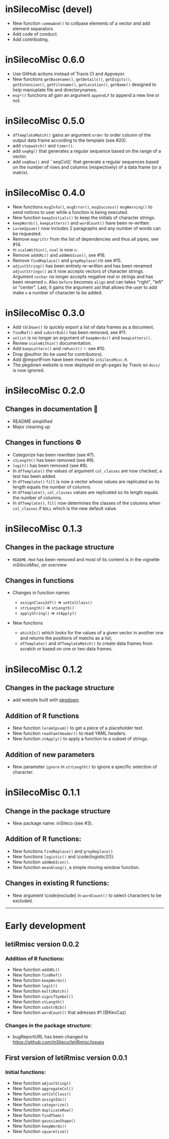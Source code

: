 # inSilecoMisc (devel)

* New function `commaAnd()` to collpase elements of a vector and add element separators.
* Add code of conduct.
* Add contributing.


# inSilecoMisc 0.6.0

* Use GitHub actions instead of Travis CI and Appveyor.
* New functions `getBasename()`, `getDetails()`, `getDigits()`, `getExtension()`, `getFilename()`, `getLocation()`, `getName()` designed to help maniuplate file and directorynames.
* `msg*()` functions all gain an argument `appendLF` to append a new line or not.


# inSilecoMisc 0.5.0

* `dfTemplateMatch()` gains an argument `order` to order column of the output
data frame according to the template (see #20).
* add `stopwatch()` and `timer()`.
* add `seqRg()` that generates a regular sequence based on the range of a vector.
* add `seqRow()` and ``seqCol()` that generate a regular sequences based on the number of rows and columns (respectively) of a data frame (or a matrix).


# inSilecoMisc 0.4.0

* New functions `msgInfo()`, `msgError()`, `msgSuccess()` `msgWarning()` to send notices to user while a function is being executed.
* New function `keepInitials()` to keep the initials of character strings.
* `keepWords()`, `keepLetters()` and `wordCount()` have been re-written.
* `LoremIpsum()` now includes 2 paragraphs and any number of words can be requested.
* Remove `magrittr` from the list of dependencies and thus all pipes, see #14.
* in `scaleWithin()`, `nval` is now `n`.
* Remove `addURL()` and `addWebIcon()`, see #16.
* Remove `findReplace()` and `grepReplace()`m see #15.
* `adjustString()` has been entirely re-written and has been renamed
  `adjustStrings()` as it now accepts vectors of character strings. Argument
  `nzchar` no longer accepts negative real or strings and has been renamed `n`.
  Also `before` becomes `align` and can takes "right", "left" or "center". Last,
  it gains the  argument `add` that allows the user to add make `n` a number of
  character to be added.


# inSilecoMisc 0.3.0

* Add `tblDown()` to quickly export a list of data frames as a document.
* `findRef()` and `substrBib()` has been removed, see #11.
* `unlist` is no longer an argument of `keepWords()` and `keepLetters()`.
* Review `scaleWithin()` documentation.
* Add `keepLetters()` and `rmPunct()` :sparkles: see #10.
* Drop @author (to be used for contributors).
* Add @importFrom have been moved to `inSilecoMisc.R`.
* The pkgdown website is now deployed on gh-pages by Travis so `docs/` is now ignored.


# inSilecoMisc 0.2.0

## Changes in documentation :pencil:

* README simplified
* Major cleaning up

## Changes in functions :gear:

- Categorize has been rewritten (see #7).
- `stLength()` has been removed (see #9).
- `logit()` has been removed (see #8).
- In `dfTemplate()` the values of argument `col_classes` are now checked, a test has been added.
- In `dfTemplate()` `fill` is now a vector whose values are replicated so its length equals the number of columns.
- In `dfTemplate()`, `col_classes` values are replicated so its length equals the number of columns.
- In `dfTemplate()`, `fill` now determines the classes of the columns when `col_classes` if `NULL` which is the new default value.


# inSilecoMisc 0.1.3

## Changes in the package structure

- `README.Rmd` has been removed and most of its content is in the vignette
*inSilecoMisc, an overview*


## Changes in functions

- Changes in function names
  - `assignClass2df()` => `setColClass()`
  - `strLength()` => `stLength()`
  - `applyString()` => `stApply()`

- New functions
  - `whichIs()` which looks for the values of a given vector in another one and returns the positions of matchs as a list;
  - `dfTemplate()` and `dfTemplateMatch()` to create data frames from scratch or based on one or two data frames.



# inSilecoMisc 0.1.2

## Changes in the package structure

- add website built with [pkgdown](https://github.com/r-lib/pkgdown).

## Addition of R functions

- New function `loremIpsum()` to get a piece of a placeholder text.
- New function `readYamlHeader()` to read YAML headers.
- New function `stApply()` to apply a function to a subset of strings.

## Addition of new parameters

- New parameter `ignore` in `strLength()` to ignore a specific selection of character.



# inSilecoMisc 0.1.1

## Change in the package structure

  - New package name: inSileco (see #3).

## Addition of R functions:

  - New functions `findReplace()` and `grepReplace()`.
  - New functions `logistic()` and \code{logistic2()}.
  - New function `addWebIcon()`.
  - New function `meanAlong()`, a simple moving window function.

## Changes in existing R functions:

  - New argument \code{exclude} in `wordCount()` to select characters to be excluded.


---------

# Early development

## letiRmisc version 0.0.2

### Addition of R functions:

  - New function `addURL()`
  - New function `findRef()`
  - New function `keepWords()`
  - New function `logit()`
  - New function `multiMatch()`
  - New function `signifSymbol()`
  - New function `stLength()`
  - New function `substrBib()`
  - New function `wordCount()` that adresses #1 (@KevCaz)

### Changes in the package structure:

  - bugReportURL has been changed to https://github.com/inSileco/letiRmisc/issues


## First version of letiRmisc version 0.0.1

### Initial functions:

- New function `adjustSting()`
- New function `aggregateCol()`
- New function `setColClass()`
- New function `assignIds()`
- New function `categorize()`
- New function `duplicateRow()`
- New function `findThem()`
- New function `gaussianShape()`
- New function `keepWords()`
- New function `squaretize()`
